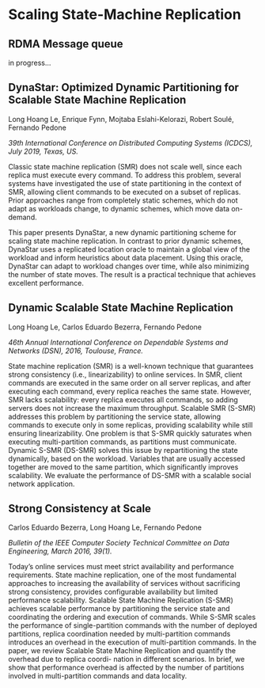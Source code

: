 # Scaling State-Machine Replication

## RDMA Message queue

in progress...

## DynaStar: Optimized Dynamic Partitioning for Scalable State Machine Replication

Long Hoang Le, Enrique Fynn, Mojtaba Eslahi-Kelorazi, Robert Soulé, Fernando Pedone

*39th International Conference on Distributed Computing Systems (ICDCS), July 2019, Texas, US.*

Classic state machine replication (SMR) does not scale well, since
each replica must execute every command.  To address this problem,
several systems have investigated the use of state partitioning in the
context of SMR, allowing client commands to be executed on a subset of
replicas. Prior approaches range from completely static schemes, which do not
adapt as workloads change, to dynamic schemes, which move data on-demand.


This paper presents DynaStar, a new dynamic partitioning scheme for
scaling state machine replication. In contrast to prior dynamic
schemes, DynaStar uses a replicated location oracle to maintain a global view
of the workload and inform heuristics about data placement. Using this
oracle, DynaStar can adapt to workload changes over time,
while also minimizing the number of state moves. The result is a
practical technique that achieves excellent performance.

## Dynamic Scalable State Machine Replication
Long Hoang Le, Carlos Eduardo Bezerra, Fernando Pedone

*46th Annual International Conference on Dependable Systems and Networks (DSN), 2016, Toulouse, France.*

State machine replication (SMR) is a well-known technique that guarantees strong consistency (i.e., linearizability) to online services. In SMR, client commands are executed in the same order on all server replicas, and after executing each command, every replica reaches the same state. However, SMR lacks scalability: every replica executes all commands, so adding servers does not increase the maximum throughput. Scalable SMR (S-SMR) addresses this problem by partitioning the service state, allowing commands to execute only in some replicas, providing scalability while still ensuring linearizability. One problem is that S-SMR quickly saturates when executing multi-partition commands, as partitions must communicate. Dynamic S-SMR (DS-SMR) solves this issue by repartitioning the state dynamically, based on the workload. Variables that are usually accessed together are moved to the same partition, which significantly improves scalability. We evaluate the performance of DS-SMR with a scalable social network application.

## Strong Consistency at Scale

Carlos Eduardo Bezerra, Long Hoang Le, Fernando Pedone

*Bulletin of the IEEE Computer Society Technical Committee on Data Engineering, March 2016, 39(1).*

Today’s online services must meet strict availability and performance requirements. State machine replication, one of the most fundamental approaches to increasing the availability of services without sacrificing strong consistency, provides configurable availability but limited performance scalability. Scalable State Machine Replication (S-SMR) achieves scalable performance by partitioning the service state and coordinating the ordering and execution of commands. While S-SMR scales the performance of single-partition commands with the number of deployed partitions, replica coordination needed by multi-partition commands introduces an overhead in the execution of multi-partition commands. In the paper, we review Scalable State Machine Replication and quantify the overhead due to replica coordi- nation in different scenarios. In brief, we show that performance overhead is affected by the number of partitions involved in multi-partition commands and data locality.
